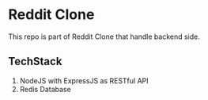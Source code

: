 # Reddit Clone

This repo is part of Reddit Clone that handle backend side.

## TechStack
1. NodeJS with ExpressJS as RESTful API
2. Redis Database